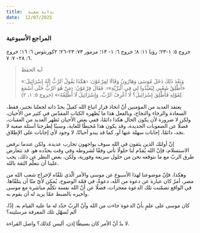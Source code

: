 ```yaml
---
title:  بداية صعبة
date:  12/07/2025
---
```


### المراجع الأسبوعية
خروج ٥: ١-٢٣؛ رؤيا ١١: ٨؛  خروج ٦: ١- ١٣؛ مزمور ٧٣: ٢٣-٢٦؛ ٢كورنثوس ٦: ١٦؛ خروج ٦: ٢٨- ٧: ٧.

> <p>آية الحفظ</p>
> «وَبَعْدَ ذَلِكَ دَخَلَ مُوسَى وَهَارُونُ وَقَالَا لِفِرْعَوْنَ: ‹هَكَذَا يَقُولُ ٱلرَّبُّ إِلَهُ إِسْرَائِيلَ: «أَطْلِقْ شَعْبِي لِيُعَيِّدُوا لِي فِي ٱلْبَرِّيَّةِ»›. فَقَالَ فِرْعَوْنُ: ‹مَنْ هُوَ ٱلرَّبُّ حَتَّى أَسْمَعَ لِقَوْلِهِ فَأُطْلِقَ إِسْرَائِيلَ؟ لَا أَعْرِفُ ٱلرَّبَّ، وَإِسْرَائِيلَ لَا أُطْلِقُهُ›» (خروج ٥: ١، ٢).

يعتقد العديد من المؤمنين أنّ اتخاذ قرار اتباع الله كفيلٌ بحدّ ذاته لجعلنا نختبر، فقط، السعادة والرخاء والنجاح، وبالفعل هذا ما يُظهره الكتاب المقدّس في كثير من الأحيان، ولكن لا ضرورة لأن يكون الحال هكذا دائمًا، ففي بعض الأحيان تَظهر العديد من العقبات، فضلًا عن الصعوبات الجديدة، وقد يكون هذا مُحبطًا للغاية، وسببًا لِطرحنا أسئلة صعبة لا نجد، دائمًا، إجابات سهلة عنها أو، كما قد يبدو أحيانًا، لا وجود لأي إجابات على الإطلاق.

إنّ أولئك الذين يثقون في الله سوف يواجهون تجارب عديدة. ولكن عندما نرفض الاستسلام، فإنّ الله يُقدّم لنا حلولًا تأتي وفقًا لشروطه وفي وقت يحدّده هو. قد تتعارض طرق الربّ مع ما نتوقعه نحن من حلول سريعة وفورية، ولكن، بغض النظر عن ذلك، يجب علينا أن نتعلّم الثقة بالله.

وهكذا، فإنّ موضوعنا لهذا الأسبوع عن موسى والأمر الّذي تلقّاه لإخراج شعب الله من مصر، أمرٌ كان عبارة عن دعوة من الله، دعوةٌ، في قمّة الوضوح، يُمكن لأيّ منّا أن يتلقّاها. في الواقع تضمّنت تلك الدعوة معجزات، فضلًا عن أنّ الله نفسه تكلّم مباشرة مع موسى وأخبره بالضبط عمّا يريد له أن يقوم به.

كان موسى على علمٍ بأنّ الدعوة جاءت من الله وأنّ الربّ حدّد له ما عليه القيام به. إذًا، ألم تُسهّل تلك المعرفة مرسليته؟

لا بدّ أنّ الأمر كان بسيطًا إذن، أليس كذلك؟ واصل القراءة.
